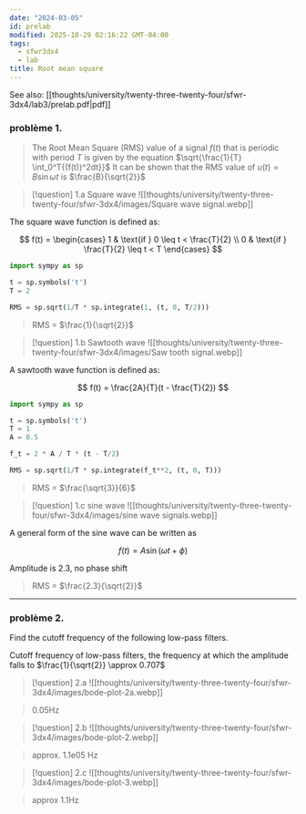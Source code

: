 ```yaml
---
date: "2024-03-05"
id: prelab
modified: 2025-10-29 02:16:22 GMT-04:00
tags:
  - sfwr3dx4
  - lab
title: Root mean square
---
```


See also: [[thoughts/university/twenty-three-twenty-four/sfwr-3dx4/lab3/prelab.pdf|pdf]]

### problème 1.

> The Root Mean Square (RMS) value of a signal $f(t)$ that is periodic with period $T$ is given by the equation $\sqrt{\frac{1}{T} \int_0^T{(f(t))^2dt}}$
> It can be shown that the RMS value of $u(t) = B \sin{\omega t}$ is $\frac{B}{\sqrt{2}}$

> [!question] 1.a
> Square wave
> ![[thoughts/university/twenty-three-twenty-four/sfwr-3dx4/images/Square wave signal.webp]]

The square wave function is defined as:

$$
f(t) = \begin{cases}
1 & \text{if } 0 \leq t < \frac{T}{2} \\
0 & \text{if } \frac{T}{2} \leq t < T
\end{cases}
$$

```python
import sympy as sp

t = sp.symbols('t')
T = 2

RMS = sp.sqrt(1/T * sp.integrate(1, (t, 0, T/2)))
```

> RMS = $\frac{1}{\sqrt{2}}$

> [!question] 1.b
> Sawtooth wave
> ![[thoughts/university/twenty-three-twenty-four/sfwr-3dx4/images/Saw tooth signal.webp]]

A sawtooth wave function is defined as:

$$
f(t) = \frac{2A}{T}(t - \frac{T}{2})
$$

```python
import sympy as sp

t = sp.symbols('t')
T = 1
A = 0.5

f_t = 2 * A / T * (t - T/2)

RMS = sp.sqrt(1/T * sp.integrate(f_t**2, (t, 0, T)))
```

> RMS = $\frac{\sqrt{3}}{6}$

> [!question] 1.c
> sine wave
> ![[thoughts/university/twenty-three-twenty-four/sfwr-3dx4/images/sine wave signals.webp]]

A general form of the sine wave can be written as

$$
f(t) = A \sin(\omega t + \phi)
$$

Amplitude is 2.3, no phase shift

> RMS = $\frac{2.3}{\sqrt{2}}$

---

### problème 2.

Find the cutoff frequency of the following low-pass filters.

Cutoff frequency of low-pass filters, the frequency at which the amplitude falls to $\frac{1}{\sqrt{2}} \approx 0.707$

> [!question] 2.a
> ![[thoughts/university/twenty-three-twenty-four/sfwr-3dx4/images/bode-plot-2a.webp]]

> 0.05Hz

> [!question] 2.b
> ![[thoughts/university/twenty-three-twenty-four/sfwr-3dx4/images/bode-plot-2.webp]]

> approx. 1.1e05 Hz

> [!question] 2.c
> ![[thoughts/university/twenty-three-twenty-four/sfwr-3dx4/images/bode-plot-3.webp]]

> approx 1.1Hz
